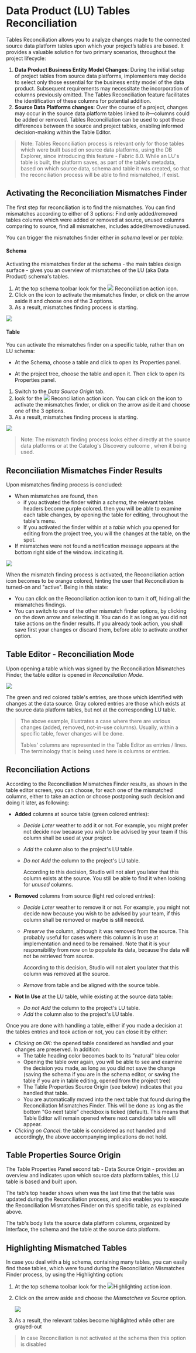 <web>

# Data Product (LU) Tables Reconciliation

Tables Reconciliation allows you to analyze changes made to the connected source data platform tables upon which your project’s tables are based. It provides a valuable solution for two primary scenarios, throughout the project lifecycle:

1. **Data Product Business Entity Model Changes**: During the initial setup of project tables from source data platforms, implementers may decide to select  only those essential for the business entity model of the data product. Subsequent requirements may necessitate the incorporation of columns previously omitted. The Tables Reconciliation feature facilitates the identification of these columns for potential addition.
2. **Source Data Platforms changes**: Over the course of a project, changes may occur in the source data platform tables linked to it—columns could be added or removed. Tables Reconciliation can be used to spot these differences between the source and project tables, enabling informed decision-making within the Table Editor.

> Note: Tables Reconciliation process is relevant only for those tables which were built based on source data platforms, using the DB Explorer, since introducing this feature - Fabric 8.0. While an LU's table is built, the platform saves, as part of the table's metadata, based on which source data, schema and table it was created, so that the reconciliation process will be able to find mismatched, if exist. 



## Activating the Reconciliation Mismatches Finder

The first step for reconciliation is to find the mismatches. You can find mismatches according to either of 3 options: Find only added/removed tables columns which were added or removed at source, unused columns comparing to source, find all mismatches, includes added/removed/unused.

You can trigger the mismatches finder either in *schema* level or per *table*:

#### Schema

Activating the mismatches finder at the schema - the main tables design surface - gives you an overview of mismatches of the LU (aka Data Product) schema's tables.

1. At the top schema toolbar look for the ![](../03_logical_units/images/web/reconciliation.svg) Reconciliation action icon. 
2. Click on the icon to activate the mismatches finder, or click on the arrow aside it and choose one of the 3 options.
3. As a result, mismatches finding process is starting.

![](images/schema_recon_bar_select.png)

#### Table

You can activate the mismatches finder on a specific table, rather than on LU schema:

* At the Schema, choose a table and click to open its Properties panel.

* At the project tree, choose the table and open it. Then click to open its Properties panel.

  

1. Switch to the *Data Source Origin* tab.
2. look for the ![](../03_logical_units/images/web/reconciliation.svg) Reconciliation action icon. You can click on the icon to activate the mismatches finder, or click on the arrow aside it and choose one of the 3 options.
3. As a result, mismatches finding process is starting.



![](images/recon_table_activate.png)



> Note: The mismatch finding process looks either directly at the source data platforms or at the Catalog's Discovery outcome , when it being used.
>



## Reconciliation Mismatches Finder Results

Upon mismatches finding process is concluded:  

- When mismatches are found, then
  - if you activated the finder within a *schema*, the relevant tables headers become purple colored. then you will be able to examine each table changes, by opening the table for editing, throughout the table's menu.
  - If you activated the finder within at a *table* which you opened for editing from the project tree, you will the changes at the table, on the spot.
- If mismatches were not found a notification message appears at the bottom right side of the window. indicating it.



![](images/recon_schema_results.png)



When the mismatch finding process is activated, the Reconciliation action icon becomes to be orange colored, hinting the user that Reconciliation is turned-on and "active". Being in this state:

* You can click on the Reconciliation action icon to turn it off, hiding all the mismatches findings.
* You can switch to one of the other mismatch finder options, by clicking on the down arrow and selecting it. You can do it as long as you did not take actions on the finder results. If you already took action, you shall save first your changes or discard them, before able to activate another option.



## Table Editor - Reconciliation Mode

Upon opening a table which was signed by the Reconciliation Mismatches Finder, the table editor is opened in *Reconciliation Mode*. 



![](images/recon_table_editor.png)

The green and red colored table's entries, are those which identified with changes at the data source. Gray colored entries are those which exists at the source data platform tables, but not at the corresponding LU table. 



> The above example, illustrates a case where there are various changes (added, removed, not-in-use columns). Usually, within a specific table, fewer changes will be done.
>
> Tables' columns are represented in the Table Editor as entries / lines. The terminology that is being used here is columns or entries.



## Reconciliation Actions

According to the Reconciliation Mismatches Finder results, as shown in the table editor screen, you can choose, for each one of the mismatched columns,  either to take an action or choose postponing such decision and doing it later, as following:

* **Added** columns at source table (green colored entries):

  * *Decide Later* weather to add it or not. For example, you might prefer not decide now because you wish to be advised by your team if this column shall be used at your project.

  * *Add* the column also to the project's LU table.

  * *Do not Add* the column to the project's LU table. 

    According to this decision, Studio will not alert you later that this column exists at the source. You still be able to find it when looking for *unused* columns.

* **Removed** columns from source (light red colored entries):

  * *Decide Later* weather to remove it or not. For example, you might not decide now because you wish to be advised by your team, if this column shall be removed or maybe is still needed.

  * *Preserve* the column, although it was removed from the source. This probably useful for cases where this column is in use at implementation and need to be remained. Note that it is your responsibility from now on to populate its data, because the data will not be retrieved from source. 

    According to this decision, Studio will not alert you later that this column was removed at the source.

  * *Remove* from table and be aligned with the source table.

* **Not In Use** at the LU table, while existing at the source data table: 

  * *Do not Add* the column to the project's LU table. 
  * *Add* the column also to the project's LU table.




Once you are done with handling a table, either if you made a decision at the tables entries and took action or not, you can close it by either:

* *Clicking on OK*: the opened table considered as handled and your changes are preserved. In addition:
  * The table heading color becomes back to its "natural" bleu color
  * Opening the table over again, you will be able to see and examine the decision you made, as long as you did not save the change (saving the schema if you are in the schema editor, or saving the table if you are in table editing, opened from the project tree)
  * The Table Properties Source Origin (see below) indicates that you handled that table.
  * You are automatically moved into the next table that found during the Reconciliation Mismatches Finder. This will be done as long as the bottom "Go next table" checkbox is ticked (default). This means that Table Editor will remain opened where next candidate table will appear.
* *Clicking on Cancel*: the table is considered as not handled and accordingly, the above accompanying implications do not hold.



## Table Properties Source Origin

The Table Properties Panel second tab - Data Source Origin - provides an overview and indicates upon which source data platform tables, this LU table is based and built upon. 

The tab's top header shows when was the last time that the table was updated during the Reconciliation process, and also enables you to execute the  Reconciliation Mismatches Finder on this specific table, as explained above.

The tab's body lists the source data platform columns, organized by Interface, the schema and the table at the source data platform.



## Highlighting Mismatched Tables

In case you deal with a big schema, containing many tables, you can easily find those tables, which were found during the Reconciliation Mismatches Finder process, by using the Highlighting option:

1. At the top schema toolbar look for the ![](../03_logical_units/images/web/light-off.svg)Highlighting action icon.  

2. Click on the arrow aside and choose the *Mismatches vs Source* option.

   ![](images/schema_recon_bar_highlight.png)

3. As a result, the relevant tables become highlighted while other are grayed-out

> In case Reconciliation is not activated at the schema then this option is disabled





</web>
